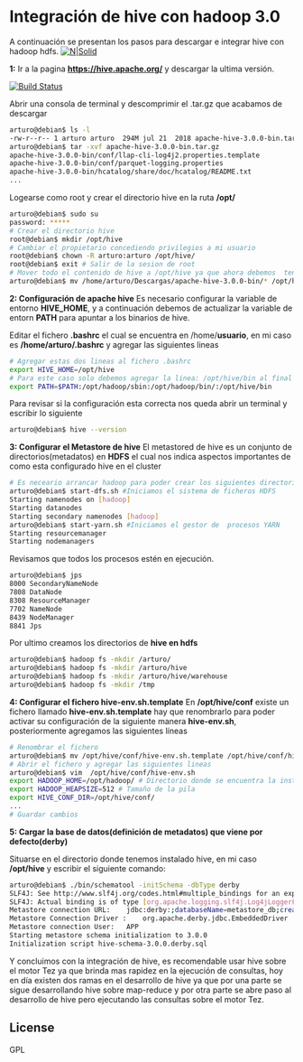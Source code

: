 # Integración de hive con hadoop 3.0

 A continuación se presentan los pasos para descargar e integrar hive con hadoop hdfs.
[![N|Solid](https://i.ibb.co/3R24T2w/hive0.png)](https://nodesource.com/products/nsolid)

  **1:** Ir a la pagina **https://hive.apache.org/** y descargar la ultima versión.
 
[![Build Status](https://i.ibb.co/JCQqmC6/hive-Download.png)](https://travis-ci.org/joemccann/dillinger)

Abrir una consola de terminal y descomprimir el .tar.gz que acabamos de descargar 
```sh
arturo@debian$ ls -l
-rw-r--r-- 1 arturo arturo  294M jul 21  2018 apache-hive-3.0.0-bin.tar.gz
arturo@debian$ tar -xvf apache-hive-3.0.0-bin.tar.gz
apache-hive-3.0.0-bin/conf/llap-cli-log4j2.properties.template
apache-hive-3.0.0-bin/conf/parquet-logging.properties
apache-hive-3.0.0-bin/hcatalog/share/doc/hcatalog/README.txt
...
```
Logearse como root y crear el directorio hive en la ruta **/opt/**
```sh
arturo@debian$ sudo su
password: *****
# Crear el directorio hive
root@debian$ mkdir /opt/hive
# Cambiar el propietario concediendo privilegios a mi usuario
root@debian$ chown -R arturo:arturo /opt/hive/
root@debian$ exit # Salir de la sesion de root
# Mover todo el contenido de hive a /opt/hive ya que ahora debemos  tener permisos de escribir en la carpeta /opt/hive
arturo@debian$ mv /home/arturo/Descargas/apache-hive-3.0.0-bin/* /opt/hive
```
**2: Configuración de apache hive**
Es necesario configurar la variable de entorno **HIVE_HOME**, y a continuación debemos de actualizar la variable de entorn **PATH**  para apuntar a los binarios de hive. 

Editar el fichero **.bashrc** el cual se encuentra en /home/**usuario**, en mi caso es **/home/arturo/.bashrc** y agregar las siguientes lineas

```sh
# Agregar estas dos lineas al fichero .bashrc
export HIVE_HOME=/opt/hive
# Para este caso solo debemos agregar la linea: /opt/hive/bin al final de la linea
export PATH=$PATH:/opt/hadoop/sbin:/opt/hadoop/bin/:/opt/hive/bin
```
Para revisar si la configuración esta correcta nos queda abrir un terminal y escribir lo siguiente

```sh
arturo@debian$ hive --version
```
**3: Configurar el Metastore de hive**
 El metastored de hive es un conjunto de directorios(metadatos) en **HDFS** el cual nos indica aspectos importantes de como esta configurado hive en el cluster 
 
```sh
# Es neceario arrancar hadoop para poder crear los siguientes directorios
arturo@debian$ start-dfs.sh #Iniciamos el sistema de ficheros HDFS
Starting namenodes on [hadoop]
Starting datanodes
Starting secondary namenodes [hadoop]
arturo@debian$ start-yarn.sh #Iniciamos el gestor de  procesos YARN
Starting resourcemanager
Starting nodemanagers
```
Revisamos que todos  los procesos estén en ejecución. 

```sh
arturo@debian$ jps
8000 SecondaryNameNode
7808 DataNode
8308 ResourceManager
7702 NameNode
8439 NodeManager
8841 Jps
```
Por ultimo creamos los directorios de **hive en hdfs** 
```sh
arturo@debian$ hadoop fs -mkdir /arturo/
arturo@debian$ hadoop fs -mkdir /arturo/hive
arturo@debian$ hadoop fs -mkdir /arturo/hive/warehouse
arturo@debian$ hadoop fs -mkdir /tmp
```
 **4: Configurar el fichero hive-env.sh.template**
 En **/opt/hive/conf** existe un fichero llamado **hive-env.sh.template** hay que renombrarlo para poder activar su configuración de la siguiente manera **hive-env.sh**, posteriormente agregamos las siguientes líneas 
 
 ```sh
 # Renombrar el fichero
 arturo@debian$ mv /opt/hive/conf/hive-env.sh.template /opt/hive/conf/hive-env.sh
 # Abrir el fichero y agregar las siguientes lineas
 arturo@debian$ vim  /opt/hive/conf/hive-env.sh
export HADOOP_HOME=/opt/hadoop/ # Directorio donde se encuentra la instalación de hadoop
export HADOOP_HEAPSIZE=512 # Tamaño de la pila
export HIVE_CONF_DIR=/opt/hive/conf/
...
# Guardar cambios
 ```
  **5: Cargar la base de datos(definición de metadatos) que viene por defecto(derby)**
  
  Situarse en el directorio donde tenemos instalado hive, en mi caso **/opt/hive**  y escribir el siguiente comando: 
 ```sh
 arturo@debian$ ./bin/schematool -initSchema -dbType derby
 SLF4J: See http://www.slf4j.org/codes.html#multiple_bindings for an explanation.
SLF4J: Actual binding is of type [org.apache.logging.slf4j.Log4jLoggerFactory]
Metastore connection URL:	 jdbc:derby:;databaseName=metastore_db;create=true
Metastore Connection Driver :	 org.apache.derby.jdbc.EmbeddedDriver
Metastore connection User:	 APP
Starting metastore schema initialization to 3.0.0
Initialization script hive-schema-3.0.0.derby.sql
 ```
 Y concluimos con la integración de hive, es recomendable usar hive sobre el motor Tez ya que brinda mas rapidez en la ejecución de consultas, hoy en día existen dos ramas en el desarrollo de hive ya que por una parte se sigue desarrollando hive sobre map-reduce  y por otra parte se abre paso al desarrollo de hive pero ejecutando las consultas sobre el motor Tez. 
 
License
----

GPL

